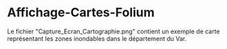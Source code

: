 # Affichage-Cartes-Folium

Le fichier "Capture_Ecran_Cartographie.png" contient un exemple de carte représentant les zones inondables dans le département du Var.
